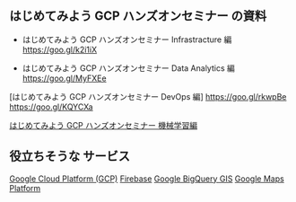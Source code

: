 ## **はじめてみよう GCP ハンズオンセミナー** の資料
 
+ はじめてみよう GCP ハンズオンセミナー Infrastracture 編  
https://goo.gl/k2i1iX 
 
+ はじめてみよう GCP ハンズオンセミナー Data Analytics 編 
https://goo.gl/MyFXEe 
 
[はじめてみよう GCP ハンズオンセミナー DevOps 編]
https://goo.gl/rkwpBe 
https://goo.gl/KQYCXa 
 
[はじめてみよう GCP ハンズオンセミナー 機械学習編](https://goo.gl/3EVq8Q)

## 役立ちそうな サービス
[Google Cloud Platform (GCP)](https://cloud.google.com/)
[Firebase](https://firebase.google.com/?hl=ja)
[Google BigQuery GIS](https://cloud.google.com/bigquery/docs/gis-intro?hl=ja)
[Google Maps Platform](https://cloud.google.com/maps-platform/?hl=ja)
